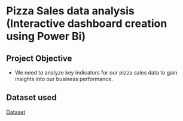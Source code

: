 
# Pizza Sales data analysis (Interactive dashboard creation using Power Bi)
## Project Objective
- We need to analyze key indicators for our pizza sales data to gain insights into our business performance.


## Dataset used
<a href="https://github.com/madhuripingle/Pizza-sales-analysis/blob/main/pizza_sales.csv">Dataset</a>
